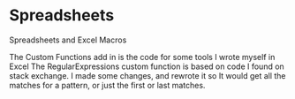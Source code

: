 # Spreadsheets
Spreadsheets and Excel Macros

The Custom Functions add in is the code for some tools I wrote myself in Excel
The RegularExpressions custom function is based on code I found on stack exchange.
I made some changes, and rewrote it so It would get all the matches for a pattern, or just the first or last matches. 

